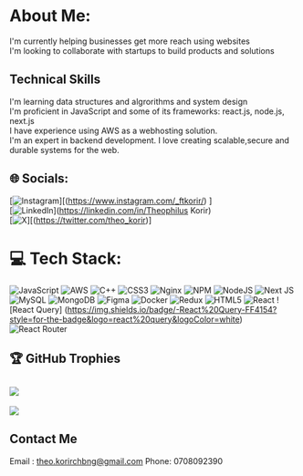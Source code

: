 #  About Me:
I'm currently helping businesses get more reach using websites <br>I'm looking to collaborate with startups to build products and solutions<br>
## Technical Skills
I'm learning data structures and algrorithms and system design<br>I'm proficient in JavaScript and some of its frameworks: react.js, node.js, next.js
<br> I have experience using AWS as a webhosting solution. <br> I'm an expert in backend development. I love creating scalable,secure and durable systems for the web. 


## 🌐 Socials:
[![Instagram](https://img.shields.io/badge/Instagram-%23E4405F.svg?logo=Instagram&logoColor=white)][(https://www.instagram.com/_ftkorir/) ]<br>[![LinkedIn](https://img.shields.io/badge/LinkedIn-%230077B5.svg?logo=linkedin&logoColor=white)](https://linkedin.com/in/Theophilus Korir) <br>[![X](https://img.shields.io/badge/X-black.svg?logo=X&logoColor=white)][(https://twitter.com/theo_korir)]

# 💻 Tech Stack:
 ![JavaScript](https://img.shields.io/badge/javascript-%23323330.svg?style=for-the-badge&logo=javascript&logoColor=%23F7DF1E)
 ![AWS](https://img.shields.io/badge/AWS-%23FF9900.svg?style=for-the-badge&logo=amazon-aws&logoColor=white)
![C++](https://img.shields.io/badge/c++-%2300599C.svg?style=for-the-badge&logo=c%2B%2B&logoColor=white) 
![CSS3](https://img.shields.io/badge/redux-%23593d88.svg?style=for-the-badge&logo=redux&logoColor=white) ![Nginx](https://img.shields.io/badge/nginx-%23009639.svg?style=for-the-badge&logo=nginx&logoColor=white) ![NPM](https://img.shields.io/badge/NPM-%23CB3837.svg?style=for-the-badge&logo=npm&logoColor=white) ![NodeJS](https://img.shields.io/badge/node.js-6DA55F?style=for-the-badge&logo=node.js&logoColor=white) ![Next JS](https://img.shields.io/badge/Next-black?style=for-the-badge&logo=next.js&logoColor=white) ![MySQL](https://img.shields.io/badge/mysql-%2300000f.svg?style=for-the-badge&logo=mysql&logoColor=white) ![MongoDB](https://img.shields.io/badge/MongoDB-%234ea94b.svg?style=for-the-badge&logo=mongodb&logoColor=white) ![Figma](https://img.shields.io/badge/figma-%23F24E1E.svg?style=for-the-badge&logo=figma&logoColor=white) ![Docker](https://img.shields.io/badge/docker-%230db7ed.svg?style=for-the-badge&logo=docker&logoColor=white)
![Redux](https://img.shields.io/badge/css3-%231572B6.svg?style=for-the-badge&logo=css3&logoColor=white)
![HTML5](https://img.shields.io/badge/html5-%23E34F26.svg?style=for-the-badge&logo=html5&logoColor=white)  ![React](https://img.shields.io/badge/react-%2320232a.svg?style=for-the-badge&logo=react&logoColor=%2361DAFB) ![React Query]
(https://img.shields.io/badge/-React%20Query-FF4154?style=for-the-badge&logo=react%20query&logoColor=white) ![React Router](https://img.shields.io/badge/React_Router-CA4245?style=for-the-badge&logo=react-router&logoColor=white) 


## 🏆 GitHub Trophies
![](https://github-profile-trophy.vercel.app/?username=theo-matross&theme=radical&no-frame=false&no-bg=true&margin-w=4)
---
[![](https://visitcount.itsvg.in/api?id=theo-matross&icon=0&color=0)](https://visitcount.itsvg.in)

## Contact Me
Email : theo.korirchbng@gmail.com
Phone: 0708092390

<!-- Proudly created with GPRM ( https://gprm.itsvg.in ) -->
